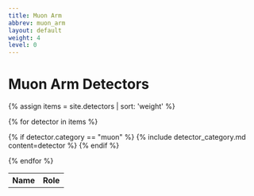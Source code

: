 ```yaml
---
title: Muon Arm
abbrev: muon_arm
layout: default
weight: 4
level: 0
---
```

# Muon Arm Detectors

<table WIDTH="100%">

<tr>
<th>Name</th><th>Role</th>
</tr>
{% assign items = site.detectors | sort: 'weight' %}

{% for detector in items %}

{% if detector.category == "muon" %}
{% include detector_category.md content=detector %}
{% endif %}

{% endfor %}

</table>
